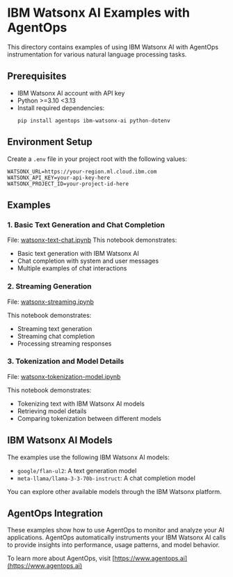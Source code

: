 # IBM Watsonx AI Examples with AgentOps

This directory contains examples of using IBM Watsonx AI with AgentOps instrumentation for various natural language processing tasks.

## Prerequisites

- IBM Watsonx AI account with API key
- Python >=3.10 <3.13
- Install required dependencies:
  ```
  pip install agentops ibm-watsonx-ai python-dotenv
  ```

## Environment Setup

Create a `.env` file in your project root with the following values:

```
WATSONX_URL=https://your-region.ml.cloud.ibm.com
WATSONX_API_KEY=your-api-key-here
WATSONX_PROJECT_ID=your-project-id-here
```

## Examples

### 1. Basic Text Generation and Chat Completion

File: [watsonx-text-chat.ipynb](https://github.com/AgentOps-AI/agentops/blob/0.4.9/examples/watsonx_examples/watsonx-text-chat.ipynb)
This notebook demonstrates:
- Basic text generation with IBM Watsonx AI
- Chat completion with system and user messages
- Multiple examples of chat interactions

### 2. Streaming Generation

File: [watsonx-streaming.ipynb](https://github.com/AgentOps-AI/agentops/blob/0.4.9/examples/watsonx_examples/watsonx-streaming.ipynb)

This notebook demonstrates:
- Streaming text generation
- Streaming chat completion
- Processing streaming responses

### 3. Tokenization and Model Details

File: [watsonx-tokenization-model.ipynb](https://github.com/AgentOps-AI/agentops/blob/0.4.9/examples/watsonx_examples/watsonx-tokeniation-model.ipynb)

This notebook demonstrates:
- Tokenizing text with IBM Watsonx AI models
- Retrieving model details
- Comparing tokenization between different models

## IBM Watsonx AI Models

The examples use the following IBM Watsonx AI models:
- `google/flan-ul2`: A text generation model
- `meta-llama/llama-3-3-70b-instruct`: A chat completion model

You can explore other available models through the IBM Watsonx platform.

## AgentOps Integration

These examples show how to use AgentOps to monitor and analyze your AI applications. AgentOps automatically instruments your IBM Watsonx AI calls to provide insights into performance, usage patterns, and model behavior.

To learn more about AgentOps, visit [https://www.agentops.ai](https://www.agentops.ai) 